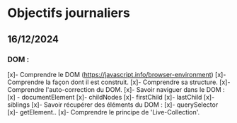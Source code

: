 # Objectifs journaliers

## 16/12/2024

### DOM :

[x]- Comprendre le DOM (https://javascript.info/browser-environment)
  [x]- Comprendre la façon dont il est construit.
  [x]- Comprendre sa structure.
  [x]- Comprendre l'auto-correction du DOM.
[x]- Savoir naviguer dans le DOM :
  [x] - documentElement
  [x]- childNodes
  [x]- firstChild
  [x]- lastChild
  [x]- siblings
[x]- Savoir récupérer des éléments du DOM :
  [x]- querySelector
  [x]- getElement..
  [x]- Comprendre le principe de 'Live-Collection'.
